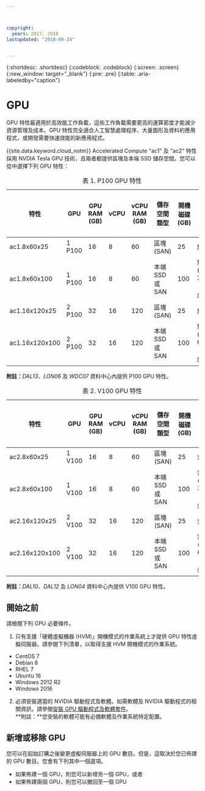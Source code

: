 ```yaml
---



copyright:
  years: 2017, 2018
lastupdated: "2018-09-24"


---
```


{:shortdesc: .shortdesc}
{:codeblock: .codeblock}
{:screen: .screen}
{:new_window: target="_blank"}
{:pre: .pre}
{:table: .aria-labeledby="caption"}

# GPU
GPU 特性最適用於高效能工作負載，這些工作負載需要更高的運算密度才能減少資源管理及成本。GPU 特性完全適合人工智慧處理程序、大量圖形及資料的應用程式，或開發需要快速效能的新應用程式。

{{site.data.keyword.cloud_notm}} Accelerated Compute "ac1" 及 "ac2" 特性採用 NVDIA Tesla GPU 技術，且兩者都提供區塊及本端 SSD 儲存空間。您可以從中選擇下列 GPU 特性：  

  <table>
<CAPTION>表 1. P100 GPU 特性</CAPTION>
<THEAD>
<TR>
<th>特性</th>
<th>GPU</th>
<th>GPU RAM (GB)</th>
<th>vCPU</th>
<th>vCPU RAM (GB)</th>
<th>儲存空間類型</th>
<th>開機磁碟 (GB)</th>
<th>次要磁碟（2 及 3）(GB)</th>
</TR>
</THEAD>
<TBODY>
<tr>
<td>ac1.8x60x25</td>
<td>1 P100</td>
<td>16</td>
<td>8</td>
<td>60</td>
<td>區塊 (SAN)</td>
<td>25</td>
<td>無</td>
</tr>
<tr>
<td>ac1.8x60x100</td>
<td>1 P100</td>
<td>16</td>
<td>8</td>
<td>60</td>
<td>本端 SSD 或 SAN</td>
<td>100</td>
<td>無 (SAN)<br>300（本端）</td>
</tr>
<tr>
<td>ac1.16x120x25</td>
<td>2 P100</td>
<td>32</td>
<td>16</td>
<td>120</td>
<td>區塊 (SAN)</td>
<td>25</td>
<td>無</td>
</tr>
<tr>
<td>ac1.16x120x100</td>
<td>2 P100</td>
<td>32</td>
<td>16</td>
<td>120</td>
<td>本端 SSD 或 SAN</td>
<td>100</td>
<td>無 (SAN)<br>600（本端）</td></tr>

</TBODY>
</table>

**附註：**_DAL13_、_LON06_ 及 _WDC07_ 資料中心內提供 P100 GPU 特性。

<table>
<CAPTION>表 2. V100 GPU 特性</CAPTION>
<THEAD>
<TR>
<th>特性</th>
<th>GPU</th>
<th>GPU RAM (GB)</th>
<th>vCPU</th>
<th>vCPU RAM (GB)</th>
<th>儲存空間類型</th>
<th>開機磁碟 (GB)</th>
<th>次要磁碟（2 及 3）(GB)</th>
</TR>
</THEAD>
<TBODY>
<tr>
<td>ac2.8x60x25</td>
<td>1 V100</td>
<td>16</td>
<td>8</td>
<td>60</td>
<td>區塊 (SAN)</td>
<td>25</td>
<td>無</td>
</tr>
<tr>
<td>ac2.8x60x100</td>
<td>1 V100</td>
<td>16</td>
<td>8</td>
<td>60</td>
<td>本端 SSD 或 SAN</td>
<td>100</td>
<td>無 (SAN)<br>300（本端）</td>
</tr>
<tr>
<td>ac2.16x120x25</td>
<td>2 V100</td>
<td>32</td>
<td>16</td>
<td>120</td>
<td>區塊 (SAN)</td>
<td>25</td>
<td>無</td>
</tr>
<tr>
<td>ac2.16x120x100</td>
<td>2 V100</td>
<td>32</td>
<td>16</td>
<td>120</td>
<td>本端 SSD 或 SAN</td>
<td>100</td>
<td>無 (SAN)<br>600（本端）</td></tr>

</TBODY>
</table>

**附註：**_DAL10_、_DAL12_ 及 _LON04_<!--WDC07--> 資料中心內提供 V100 GPU 特性。


## 開始之前
請檢閱下列 GPU 必要條件。

1. 只有支援「硬體虛擬機器 (HVM)」開機模式的作業系統上才提供 GPU 特性虛擬伺服器。請參閱下列清單，以取得支援 HVM 開機模式的作業系統。  
  - CentOS 7
  - Debian 8
  - RHEL 7
  - Ubuntu 16
  - Windows 2012 R2
  - Windows 2016

2. 必須安裝適當的 NVIDIA 驅動程式及軟體。如需軟體及 NVIDIA 驅動程式的相關資訊，請參閱[安裝 GPU 驅動程式及軟體套件](../vsi/vsi_gpu_nvidia_drivers.html)。  
**附註：**您安裝的軟體可能有必備軟體及作業系統特定配置。

## 新增或移除 GPU 
您可以在起始訂購之後變更虛擬伺服器上的 GPU 數目。但是，這取決於您已佈建的 GPU 數目。您會有下列其中一個選項。

- 如果佈建一個 GPU，則您可以新增另一個 GPU，或者
- 如果佈建兩個 GPU，則您可以撤回至一個 GPU
